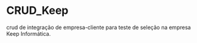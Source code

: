 # CRUD_Keep
crud de integração de empresa-cliente para teste de seleção na empresa Keep Informática.
